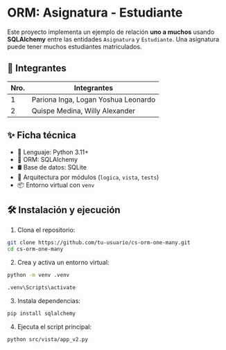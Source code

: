 # ORM: Asignatura - Estudiante

Este proyecto implementa un ejemplo de relación **uno a muchos** usando **SQLAlchemy** entre las entidades `Asignatura` y `Estudiante`. Una asignatura puede tener muchos estudiantes matriculados.

## 👥 Integrantes

| Nro. | Integrantes                         |
|------|-------------------------------------|
| 1    | Pariona Inga, Logan Yoshua Leonardo |
| 2    | Quispe Medina, Willy Alexander      |

## ✨ Ficha técnica

- 🐍 Lenguaje: Python 3.11+
- 🧱 ORM: SQLAlchemy
- 🛢️ Base de datos: SQLite
- 📁 Arquitectura por módulos (`logica`, `vista`, `tests`)
- 📦 Entorno virtual con `venv`


## 🛠️ Instalación y ejecución

1. Clona el repositorio:

```bash
git clone https://github.com/tu-usuario/cs-orm-one-many.git
cd cs-orm-one-many
```
2. Crea y activa un entorno virtual:
```bash
python -m venv .venv

.venv\Scripts\activate
```
3. Instala dependencias:
```bash
pip install sqlalchemy
```
4. Ejecuta el script principal:
```bash
python src/vista/app_v2.py
```